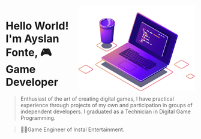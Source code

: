 <img src="https://raw.githubusercontent.com/AyslanSE/AyslanSE/main/master/img/computer-illustration.png" width="310px" align="right" alt="ayslan computer" style="max-width:100%;">

# Hello World! <br> I'm Ayslan Fonte, 🎮 Game Developer </h1>

> Enthusiast of the art of creating digital games, I have practical experience through projects of my own and participation in groups of independent developers. I graduated as a Technician in Digital Game Programming.

> 🐱‍👤Game Engineer of Instal Entertainment.
